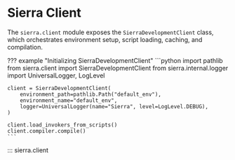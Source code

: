 # Sierra Client

The `sierra.client` module exposes the `SierraDevelopmentClient` class, which orchestrates environment setup, script loading, caching, and compilation.

??? example "Initializing SierraDevelopmentClient"
    ```python
    import pathlib
    from sierra.client import SierraDevelopmentClient
    from sierra.internal.logger import UniversalLogger, LogLevel

    client = SierraDevelopmentClient(
        environment_path=pathlib.Path("default_env"),
        environment_name="default_env",
        logger=UniversalLogger(name="Sierra", level=LogLevel.DEBUG),
    )

    client.load_invokers_from_scripts()
    client.compiler.compile()
    ```

::: sierra.client
